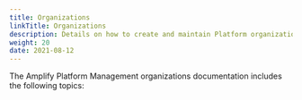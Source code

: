 ```yaml
---
title: Organizations
linkTitle: Organizations
description: Details on how to create and maintain Platform organizations.
weight: 20
date: 2021-08-12
---
```


The Amplify Platform Management organizations documentation includes the following topics:
